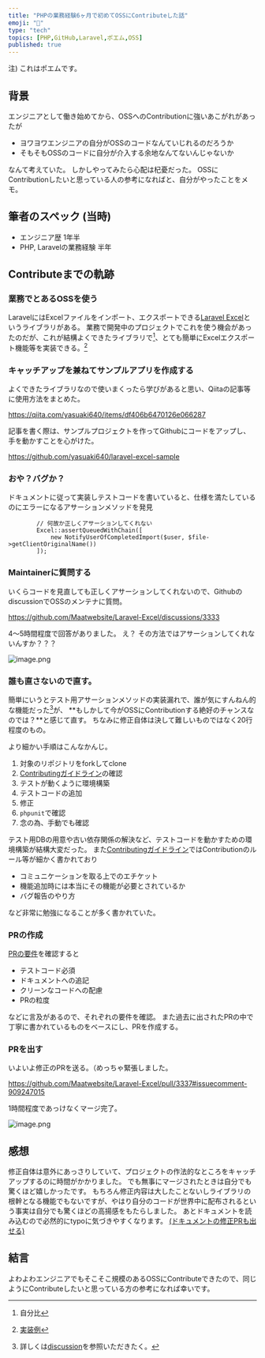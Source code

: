 ```yaml
---
title: "PHPの業務経験6ヶ月で初めてOSSにContributeした話"
emoji: "🔰"
type: "tech"
topics: [PHP,GitHub,Laravel,ポエム,OSS]
published: true
---
```

注) これはポエムです。

## 背景

エンジニアとして働き始めてから、OSSへのContributionに強いあこがれがあったが

- ヨワヨワエンジニアの自分がOSSのコードなんていじれるのだろうか
- そもそもOSSのコードに自分が介入する余地なんてないんじゃないか

なんて考えていた。
しかしやってみたら心配は杞憂だった。
OSSにContributionしたいと思っている人の参考になればと、自分がやったことをメモ。

## 筆者のスペック (当時)

- エンジニア歴 1年半
- PHP, Laravelの業務経験 半年

## Contributeまでの軌跡

### 業務でとあるOSSを使う

LaravelにはExcelファイルをインポート、エクスポートできる[Laravel Excel](https://laravel-excel.com/)というライブラリがある。
業務で開発中のプロジェクトでこれを使う機会があったのだが、これが結構よくできたライブラリで[^1]、とても簡単にExcelエクスポート機能等を実装できる。[^2]

### キャッチアップを兼ねてサンプルアプリを作成する

よくできたライブラリなので使いまくったら学びがあると思い、Qiitaの記事等に使用方法をまとめた。

https://qiita.com/yasuaki640/items/df406b6470126e066287

記事を書く際は、サンプルプロジェクトを作ってGithubにコードをアップし、手を動かすことを心がけた。

https://github.com/yasuaki640/laravel-excel-sample

### おや？バグか？

ドキュメントに従って実装しテストコードを書いていると、仕様を満たしているのにエラーになるアサーションメソッドを発見

```php:該当のアサーション
        // 何故か正しくアサーションしてくれない
        Excel::assertQueuedWithChain([
            new NotifyUserOfCompletedImport($user, $file->getClientOriginalName())
        ]);
```

### Maintainerに質問する

いくらコードを見直しても正しくアサーションしてくれないので、GithubのdiscussionでOSSのメンテナに質問。

https://github.com/Maatwebsite/Laravel-Excel/discussions/3333

4〜5時間程度で回答がありました。
え？ その方法ではアサーションしてくれないんすか？？？

![image.png](https://qiita-image-store.s3.ap-northeast-1.amazonaws.com/0/290859/dc88b863-b1ea-421f-6076-2ad13b875a8d.png)

### 誰も直さないので直す。

簡単にいうとテスト用アサーションメソッドの実装漏れで、誰が気にすんねん的な機能だった[^3]が、
**もしかして今がOSSにContributionする絶好のチャンスなのでは？**と感じて直す。
ちなみに修正自体は決して難しいものではなく20行程度のもの。

より細かい手順はこんなかんじ。

1. 対象のリポジトリをforkしてclone
1. [Contributingガイドライン](https://docs.laravel-excel.com/3.1/getting-started/contributing.html)の確認
1. テストが動くように環境構築
1. テストコードの追加
1. 修正
1. `phpunit`で確認
1. 念の為、手動でも確認

テスト用DBの用意や古い依存関係の解決など、テストコードを動かすための環境構築が結構大変だった。
また[Contributingガイドライン](https://docs.laravel-excel.com/3.1/getting-started/contributing.html)ではContributionのルール等が細かく書かれており

- コミュニケーションを取る上でのエチケット
- 機能追加時には本当にその機能が必要とされているか
- バグ報告のやり方

など非常に勉強になることが多く書かれていた。

### PRの作成

[PRの要件](https://docs.laravel-excel.com/3.1/getting-started/contributing.html#pr-requirements)を確認すると

- テストコード必須
- ドキュメントへの追記
- クリーンなコードへの配慮
- PRの粒度

などに言及があるので、それぞれの要件を確認。
また過去に出されたPRの中で丁寧に書かれているものをベースにし、PRを作成する。



### PRを出す

いよいよ修正のPRを送る。（めっちゃ緊張しました。

https://github.com/Maatwebsite/Laravel-Excel/pull/3337#issuecomment-909247015

1時間程度であっけなくマージ完了。

![image.png](https://qiita-image-store.s3.ap-northeast-1.amazonaws.com/0/290859/a5506e4d-83fb-e60c-4589-8545f0532ab0.png)

## 感想

修正自体は意外にあっさりしていて、プロジェクトの作法的なところをキャッチアップするのに時間がかかりました。
でも無事にマージされたときは自分でも驚くほど嬉しかったです。
もちろん修正内容は大したことないしライブラリの根幹となる機能でもないですが、やはり自分のコードが世界中に配布されるという事実は自分でも驚くほどの高揚感をもたらしました。
あとドキュメントを読み込むので必然的にtypoに気づきやすくなります。
[(ドキュメントの修正PRも出せる)](https://github.com/Maatwebsite/laravel-excel-docs/pull/156)

## 結言

よわよわエンジニアでもそこそこ規模のあるOSSにContributeできたので、同じようにContributeしたいと思っている方の参考になれば幸いです。

[^1]: 自分比 
[^2]: [実装例](https://docs.laravel-excel.com/3.1/exports/)
[^3]: 詳しくは[discussion](https://github.com/Maatwebsite/Laravel-Excel/discussions/3333)を参照いただきたく。

